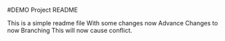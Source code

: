 #DEMO Project README

This is a simple readme file
With some changes now
Advance Changes to now Branching
This will now cause conflict.